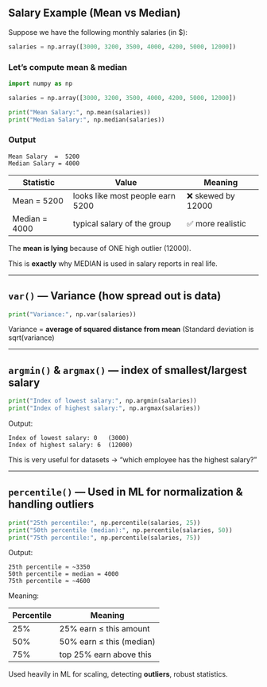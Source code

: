 ## Salary Example (Mean vs Median)

Suppose we have the following monthly salaries (in $):

```python
salaries = np.array([3000, 3200, 3500, 4000, 4200, 5000, 12000])
```

### Let’s compute mean & median

```python
import numpy as np

salaries = np.array([3000, 3200, 3500, 4000, 4200, 5000, 12000])

print("Mean Salary:", np.mean(salaries))
print("Median Salary:", np.median(salaries))
```

### Output

```
Mean Salary  =  5200
Median Salary = 4000
```

| Statistic     | Value                            | Meaning           |
| ------------- | -------------------------------- | ----------------- |
| Mean = 5200   | looks like most people earn 5200 | ❌ skewed by 12000 |
| Median = 4000 | typical salary of the group      | ✅ more realistic  |

The **mean is lying** because of ONE high outlier (12000).

This is **exactly** why MEDIAN is used in salary reports in real life.

---

## `var()` — Variance (how spread out is data)

```python
print("Variance:", np.var(salaries))
```

Variance = **average of squared distance from mean**
(Standard deviation is sqrt(variance)

---

## `argmin()` & `argmax()` — index of smallest/largest salary

```python
print("Index of lowest salary:", np.argmin(salaries))
print("Index of highest salary:", np.argmax(salaries))
```

Output:

```
Index of lowest salary: 0   (3000)
Index of highest salary: 6  (12000)
```

This is very useful for datasets → “which employee has the highest salary?”

---

## `percentile()` — Used in ML for normalization & handling outliers

```python
print("25th percentile:", np.percentile(salaries, 25))
print("50th percentile (median):", np.percentile(salaries, 50))
print("75th percentile:", np.percentile(salaries, 75))
```

Output:

```
25th percentile ≈ ~3350
50th percentile = median = 4000
75th percentile ≈ ~4600
```

Meaning:

| Percentile | Meaning                  |
| ---------- | ------------------------ |
| 25%        | 25% earn ≤ this amount   |
| 50%        | 50% earn ≤ this (median) |
| 75%        | top 25% earn above this  |

Used heavily in ML for scaling, detecting **outliers**, robust statistics.

